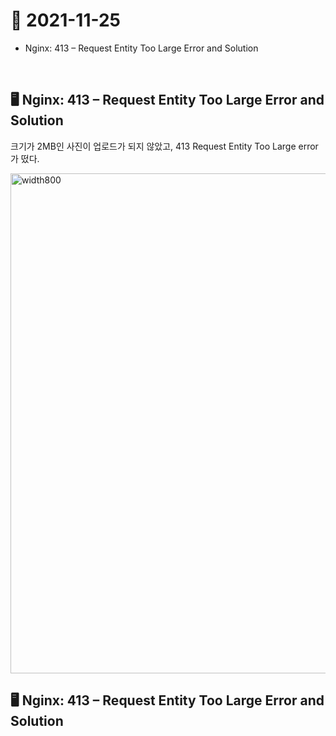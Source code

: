 # 📝 2021-11-25

- Nginx: 413 – Request Entity Too Large Error and Solution

<br>

## 🖥 Nginx: 413 – Request Entity Too Large Error and Solution

  크기가 2MB인 사진이 업로드가 되지 않았고, 413 Request Entity Too Large error가 떴다. 

  <img width="800" alt="width800" src="https://user-images.githubusercontent.com/59908525/143443590-6efcd9c7-861f-495a-b33a-fdcb5245ba31.PNG">

<br>

## 🖥 Nginx: 413 – Request Entity Too Large Error and Solution



